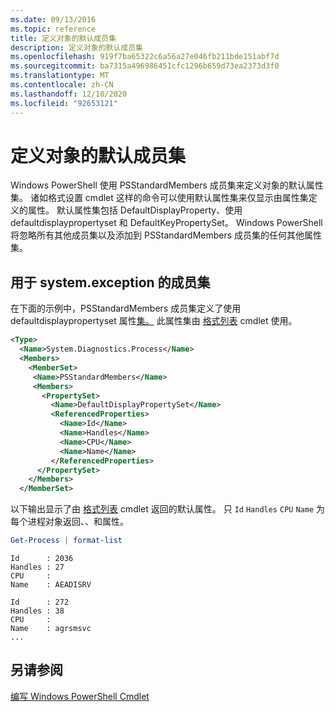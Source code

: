 ```yaml
---
ms.date: 09/13/2016
ms.topic: reference
title: 定义对象的默认成员集
description: 定义对象的默认成员集
ms.openlocfilehash: 919f7ba65322c6a56a27e046fb211bde151abf7d
ms.sourcegitcommit: ba7315a496986451cfc1296b659d73ea2373d3f0
ms.translationtype: MT
ms.contentlocale: zh-CN
ms.lasthandoff: 12/10/2020
ms.locfileid: "92653121"
---
```

# <a name="defining-default-member-sets-for-objects"></a>定义对象的默认成员集

Windows PowerShell 使用 PSStandardMembers 成员集来定义对象的默认属性集。 诸如格式设置 cmdlet 这样的命令可以使用默认属性集来仅显示由属性集定义的属性。 默认属性集包括 DefaultDisplayProperty、使用 defaultdisplaypropertyset 和 DefaultKeyPropertySet。 Windows PowerShell 将忽略所有其他成员集以及添加到 PSStandardMembers 成员集的任何其他属性集。

## <a name="member-set-for-systemdiagnosticsprocess"></a>用于 system.exception 的成员集

在下面的示例中，PSStandardMembers 成员集定义了使用 defaultdisplaypropertyset 属性[集。](/dotnet/api/System.Diagnostics.Process) 此属性集由 [格式列表](/powershell/module/Microsoft.PowerShell.Utility/Format-List) cmdlet 使用。

```xml
<Type>
  <Name>System.Diagnostics.Process</Name>
  <Members>
    <MemberSet>
     <Name>PSStandardMembers</Name>
     <Members>
       <PropertySet>
         <Name>DefaultDisplayPropertySet</Name>
         <ReferencedProperties>
           <Name>Id</Name>
           <Name>Handles</Name>
           <Name>CPU</Name>
           <Name>Name</Name>
         </ReferencedProperties>
      </PropertySet>
    </Members>
  </MemberSet>
```

以下输出显示了由 [格式列表](/powershell/module/Microsoft.PowerShell.Utility/Format-List) cmdlet 返回的默认属性。 只 `Id` `Handles` `CPU` `Name` 为每个进程对象返回、、和属性。

```powershell
Get-Process | format-list
```

```output
Id      : 2036
Handles : 27
CPU     :
Name    : AEADISRV

Id      : 272
Handles : 38
CPU     :
Name    : agrsmsvc
...
```

## <a name="see-also"></a>另请参阅

[编写 Windows PowerShell Cmdlet](./writing-a-windows-powershell-cmdlet.md)
